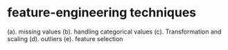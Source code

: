 # feature-engineering techniques

(a). missing values
(b). handling categorical values
(c). Transformation and scaling
(d). outliers
(e). feature selection 
